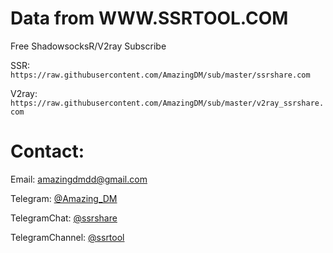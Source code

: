 # Data from WWW.SSRTOOL.COM

Free ShadowsocksR/V2ray Subscribe

SSR: `https://raw.githubusercontent.com/AmazingDM/sub/master/ssrshare.com`

V2ray: `https://raw.githubusercontent.com/AmazingDM/sub/master/v2ray_ssrshare.com`

# Contact:

Email: amazingdmdd@gmail.com

Telegram: [@Amazing_DM](https://t.me/Amazing_DM)

TelegramChat: [@ssrshare](https://t.me/ssrshare)

TelegramChannel: [@ssrtool](https://t.me/ssrtool)
